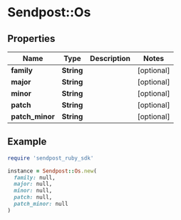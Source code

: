 # Sendpost::Os

## Properties

| Name | Type | Description | Notes |
| ---- | ---- | ----------- | ----- |
| **family** | **String** |  | [optional] |
| **major** | **String** |  | [optional] |
| **minor** | **String** |  | [optional] |
| **patch** | **String** |  | [optional] |
| **patch_minor** | **String** |  | [optional] |

## Example

```ruby
require 'sendpost_ruby_sdk'

instance = Sendpost::Os.new(
  family: null,
  major: null,
  minor: null,
  patch: null,
  patch_minor: null
)
```

